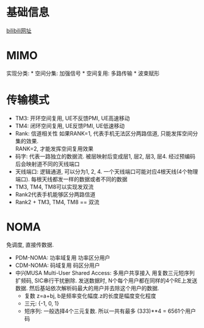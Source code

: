 # 基础信息
[bilibili网址](https://space.bilibili.com/416296286/video)

# MIMO
实现分类:
    * 空间分集: 加强信号
    * 空间复用: 多路传输
    * 波束赋形

# 传输模式
* TM3: 开环空间复用, UE不反馈PMI, UE高速移动
* TM4: 闭环空间复用, UE反馈PMI, UE低速移动
* Rank: 信道相关性
如果RANK=1, 代表手机无法区分两路信道, 只能发挥空间分集的效果.  
RANK=2, 才能发挥空间复用效果
* 码字: 代表一路独立的数据流. 被层映射后变成层1, 层2, 层3, 层4. 经过预编码后会映射道不同的天线端口
* 天线端口:
逻辑通道, 可以分为1, 2, 4. 一个天线端口可能对应4根天线(4个物理端口). 每根天线都发一样的数据或者不同的数据
* TM3, TM4, TM8可以实现发双流
* Rank2代表手机能够区分两路信道
* Rank2 + TM3, TM4, TM8 == 双流

# NOMA
免调度, 直接传数据. 
* PDM-NOMA: 功率域复用 功率区分用户
* CDM-NOMA: 码域复用 码区分用户
* 中兴MUSA Multi-User Shared Access: 多用户共享接入
用复数三元短序列扩频码, SIC串行干扰删除.
发送数据时, N个每个用户都在同样的4个RE上发送数据.
然后基站依次解析码最大的用户并去除这个用户的数据. 
    * 复数 z=a+bj, b是频率变化幅度.z的长度是幅度变化程度
    * 三元: {-1, 0, 1}
    * 短序列: 一般选择4个三元复数. 所以一共有最多 (3*3*3)**4 = 6561个用户码

